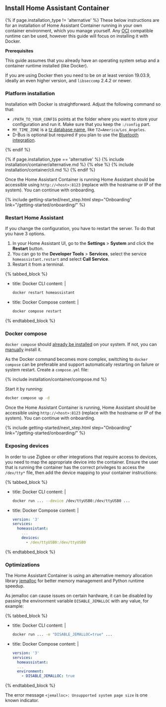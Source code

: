 ## Install Home Assistant Container

{% if page.installation_type != 'alternative' %}
These below instructions are for an installation of Home Assistant Container running in your own container environment, which you manage yourself. Any [OCI](https://opencontainers.org/) compatible runtime can be used, however this guide will focus on installing it with Docker.

<div class='note'>
<b>Prerequisites</b>

This guide assumes that you already have an operating system setup and a container runtime installed (like Docker).
  
If you are using Docker then you need to be on at least version 19.03.9, ideally an even higher version, and `libseccomp` 2.4.2 or newer.
</div>

### Platform installation

Installation with Docker is straightforward. Adjust the following command so that:

- `/PATH_TO_YOUR_CONFIG` points at the folder where you want to store your configuration and run it. Make sure that you keep the `:/config` part.
- `MY_TIME_ZONE` is a [tz database name](https://en.wikipedia.org/wiki/List_of_tz_database_time_zones), like `TZ=America/Los_Angeles`.
- D-Bus is optional but required if you plan to use the [Bluetooth integration](/integrations/bluetooth).

{% endif %}

{% if page.installation_type == 'alternative' %}
  {% include installation/container/alternative.md %}
{% else %}
  {% include installation/container/cli.md %}
{% endif %}

Once the Home Assistant Container is running Home Assistant should be accessible using `http://<host>:8123` (replace <host> with the hostname or IP of the system). You can continue with onboarding.

{% include getting-started/next_step.html step="Onboarding" link="/getting-started/onboarding/" %}

### Restart Home Assistant

If you change the configuration, you have to restart the server. To do that you have 3 options.

1. In your Home Assistant UI, go to the **Settings** > **System** and click the **Restart** button.
2. You can go to the **Developer Tools** > **Services**, select the service `homeassistant.restart` and select **Call Service**.
3. Restart it from a terminal.

{% tabbed_block %}

- title: Docker CLI
  content: |

    ```bash
    docker restart homeassistant
    ```

- title: Docker Compose
  content: |

    ```bash
    docker compose restart
    ```

{% endtabbed_block %}

### Docker compose

<div class="note tip">
   
  `docker compose` should [already be installed](https://www.docker.com/blog/announcing-compose-v2-general-availability/) on your system. If not, you can [manually](https://docs.docker.com/compose/install/linux/) install it.

</div>

As the Docker command becomes more complex, switching to `docker compose` can be preferable and support automatically restarting on failure or system restart. Create a `compose.yml` file:

{% include installation/container/compose.md %}

Start it by running:

```bash
docker compose up -d
```

Once the Home Assistant Container is running, Home Assistant should be accessible using `http://<host>:8123` (replace <host> with the hostname or IP of the system). You can continue with onboarding.

{% include getting-started/next_step.html step="Onboarding" link="/getting-started/onboarding/" %}

### Exposing devices

In order to use Zigbee or other integrations that require access to devices, you need to map the appropriate device into the container. Ensure the user that is running the container has the correct privileges to access the `/dev/tty*` file, then add the device mapping to your container instructions:

{% tabbed_block %}

- title: Docker CLI
  content: |

    ```bash
    docker run ... --device /dev/ttyUSB0:/dev/ttyUSB0 ...
    ```

- title: Docker Compose
  content: |

    ```yaml
    version: '3'
    services:
      homeassistant:
        ...
        devices:
          - /dev/ttyUSB0:/dev/ttyUSB0
    ```

{% endtabbed_block %}

### Optimizations

The Home Assistant Container is using an alternative memory allocation library [jemalloc](http://jemalloc.net/) for better memory management and Python runtime speedup.

As jemalloc can cause issues on certain hardware, it can be disabled by passing the environment variable `DISABLE_JEMALLOC` with any value, for example:

{% tabbed_block %}

- title: Docker CLI
  content: |

    ```bash
    docker run ... -e "DISABLE_JEMALLOC=true" ...
    ```

- title: Docker Compose
  content: |

    ```yaml
    version: '3'
    services:
      homeassistant:
      ...
      environment:
        - DISABLE_JEMALLOC: true
    ```

{% endtabbed_block %}

The error message `<jemalloc>: Unsupported system page size` is one known indicator.
